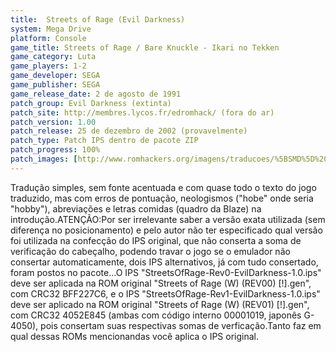 ```yaml
---
title:  Streets of Rage (Evil Darkness)
system: Mega Drive
platform: Console
game_title: Streets of Rage / Bare Knuckle - Ikari no Tekken
game_category: Luta
game_players: 1-2
game_developer: SEGA
game_publisher: SEGA
game_release_date: 2 de agosto de 1991
patch_group: Evil Darkness (extinta)
patch_site: http://membres.lycos.fr/edromhack/ (fora do ar)
patch_version: 1.00
patch_release: 25 de dezembro de 2002 (provavelmente)
patch_type: Patch IPS dentro de pacote ZIP
patch_progress: 100%
patch_images: [http://www.romhackers.org/imagens/traducoes/%5BSMD%5D%20Streets%20of%20Rage%20-%20Evil%20Darkness%20-%201.png,http://www.romhackers.org/imagens/traducoes/%5BSMD%5D%20Streets%20of%20Rage%20-%20Evil%20Darkness%20-%202.png,http://www.romhackers.org/imagens/traducoes/%5BSMD%5D%20Streets%20of%20Rage%20-%20Evil%20Darkness%20-%203.png]
---
```

Tradução simples, sem fonte acentuada e com quase todo o texto do jogo traduzido, mas com erros de pontuação, neologismos ("hobe" onde seria "hobby"), abreviações e letras comidas (quadro da Blaze) na introdução.ATENÇÃO:Por ser irrelevante saber a versão exata utilizada (sem diferença no posicionamento) e pelo autor não ter especificado qual versão foi utilizada na confecção do IPS original, que não conserta a soma de verificação do cabeçalho, podendo travar o jogo se o emulador não consertar automaticamente, dois IPS alternativos, já com tudo consertado, foram postos no pacote...O IPS "StreetsOfRage-Rev0-EvilDarkness-1.0.ips" deve ser aplicada na ROM original "Streets of Rage (W) (REV00) [!].gen", com CRC32 BFF227C6, e o IPS "StreetsOfRage-Rev1-EvilDarkness-1.0.ips" deve ser aplicado na ROM original "Streets of Rage (W) (REV01) [!].gen", com CRC32 4052E845 (ambas com código interno 00001019, japonês G-4050), pois consertam suas respectivas somas de verficação.Tanto faz em qual dessas ROMs mencionandas você aplica o IPS original.